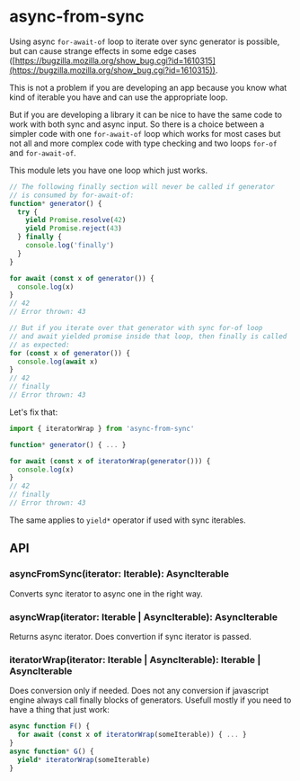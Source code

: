 # async-from-sync

Using async `for-await-of` loop to iterate over sync generator is possible, but can cause strange effects in some edge cases ([https://bugzilla.mozilla.org/show_bug.cgi?id=1610315](https://bugzilla.mozilla.org/show_bug.cgi?id=1610315)).

This is not a problem if you are developing an app because you know what kind of iterable you have and can use the appropriate loop.

But if you are developing a library it can be nice to have the same code to work with both sync and async input. So there is a choice between a simpler code with one `for-await-of` loop which works for most cases but not all and more complex code with type checking and two loops `for-of` and `for-await-of`.

This module lets you have one loop which just works.

```js
// The following finally section will never be called if generator
// is consumed by for-await-of:
function* generator() {
  try {
    yield Promise.resolve(42)
    yield Promise.reject(43)
  } finally {
    console.log('finally')
  }
}

for await (const x of generator()) {
  console.log(x)
}
// 42
// Error thrown: 43

// But if you iterate over that generator with sync for-of loop
// and await yielded promise inside that loop, then finally is called
// as expected:
for (const x of generator()) {
  console.log(await x)
}
// 42
// finally
// Error thrown: 43
```

Let's fix that:
```js
import { iteratorWrap } from 'async-from-sync'

function* generator() { ... }

for await (const x of iteratorWrap(generator())) {
  console.log(x)
}
// 42
// finally
// Error thrown: 43
```

The same applies to `yield*` operator if used with sync iterables.

## API

### asyncFromSync(iterator: Iterable): AsyncIterable

Converts sync iterator to async one in the right way.

### asyncWrap(iterator: Iterable | AsyncIterable): AsyncIterable

Returns async iterator. Does convertion if sync iterator is passed.

### iteratorWrap(iterator: Iterable | AsyncIterable): Iterable | AsyncIterable

Does conversion only if needed. Does not any conversion if javascript engine always call finally blocks of generators.
Usefull mostly if you need to have a thing that just work:
```js
async function F() {
  for await (const x of iteratorWrap(someIterable)) { ... }
}
async function* G() {
  yield* iteratorWrap(someIterable)
}
```
